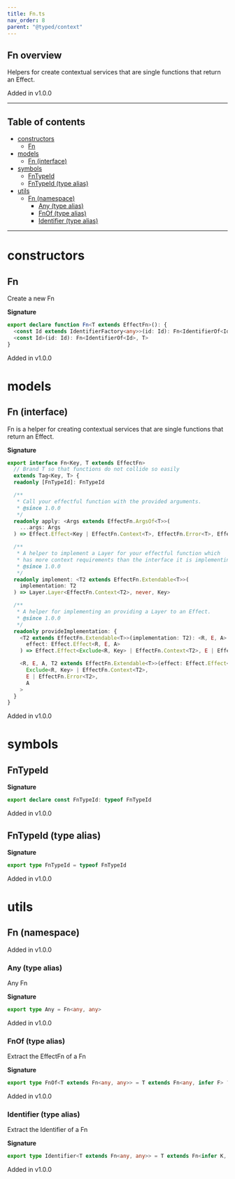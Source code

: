 ```yaml
---
title: Fn.ts
nav_order: 8
parent: "@typed/context"
---
```


## Fn overview

Helpers for create contextual services that are single functions that return
an Effect.

Added in v1.0.0

---

<h2 class="text-delta">Table of contents</h2>

- [constructors](#constructors)
  - [Fn](#fn)
- [models](#models)
  - [Fn (interface)](#fn-interface)
- [symbols](#symbols)
  - [FnTypeId](#fntypeid)
  - [FnTypeId (type alias)](#fntypeid-type-alias)
- [utils](#utils)
  - [Fn (namespace)](#fn-namespace)
    - [Any (type alias)](#any-type-alias)
    - [FnOf (type alias)](#fnof-type-alias)
    - [Identifier (type alias)](#identifier-type-alias)

---

# constructors

## Fn

Create a new Fn

**Signature**

```ts
export declare function Fn<T extends EffectFn>(): {
  <const Id extends IdentifierFactory<any>>(id: Id): Fn<IdentifierOf<Id>, T>
  <const Id>(id: Id): Fn<IdentifierOf<Id>, T>
}
```

Added in v1.0.0

# models

## Fn (interface)

Fn is a helper for creating contextual services that are single functions that return
an Effect.

**Signature**

```ts
export interface Fn<Key, T extends EffectFn>
  // Brand T so that functions do not collide so easily
  extends Tag<Key, T> {
  readonly [FnTypeId]: FnTypeId

  /**
   * Call your effectful function with the provided arguments.
   * @since 1.0.0
   */
  readonly apply: <Args extends EffectFn.ArgsOf<T>>(
    ...args: Args
  ) => Effect.Effect<Key | EffectFn.Context<T>, EffectFn.Error<T>, EffectFn.Success<T>>

  /**
   * A helper to implement a Layer for your effectful function which
   * has more context requirements than the interface it is implementing.
   * @since 1.0.0
   */
  readonly implement: <T2 extends EffectFn.Extendable<T>>(
    implementation: T2
  ) => Layer.Layer<EffectFn.Context<T2>, never, Key>

  /**
   * A helper for implementing an providing a Layer to an Effect.
   * @since 1.0.0
   */
  readonly provideImplementation: {
    <T2 extends EffectFn.Extendable<T>>(implementation: T2): <R, E, A>(
      effect: Effect.Effect<R, E, A>
    ) => Effect.Effect<Exclude<R, Key> | EffectFn.Context<T2>, E | EffectFn.Error<T2>, A>

    <R, E, A, T2 extends EffectFn.Extendable<T>>(effect: Effect.Effect<R, E, A>, implementation: T2): Effect.Effect<
      Exclude<R, Key> | EffectFn.Context<T2>,
      E | EffectFn.Error<T2>,
      A
    >
  }
}
```

Added in v1.0.0

# symbols

## FnTypeId

**Signature**

```ts
export declare const FnTypeId: typeof FnTypeId
```

Added in v1.0.0

## FnTypeId (type alias)

**Signature**

```ts
export type FnTypeId = typeof FnTypeId
```

Added in v1.0.0

# utils

## Fn (namespace)

Added in v1.0.0

### Any (type alias)

Any Fn

**Signature**

```ts
export type Any = Fn<any, any>
```

Added in v1.0.0

### FnOf (type alias)

Extract the EffectFn of a Fn

**Signature**

```ts
export type FnOf<T extends Fn<any, any>> = T extends Fn<any, infer F> ? F : never
```

Added in v1.0.0

### Identifier (type alias)

Extract the Identifier of a Fn

**Signature**

```ts
export type Identifier<T extends Fn<any, any>> = T extends Fn<infer K, any> ? K : never
```

Added in v1.0.0
